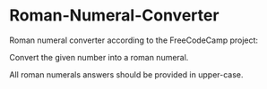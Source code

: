 # Roman-Numeral-Converter
Roman numeral converter according to the FreeCodeCamp project:

Convert the given number into a roman numeral.

All roman numerals answers should be provided in upper-case.
